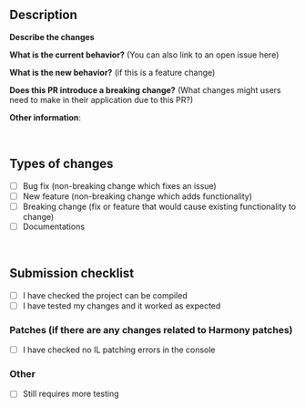 ## Description
**Describe the changes** 


**What is the current behavior?** (You can also link to an open issue here)


**What is the new behavior?** (if this is a feature change)


**Does this PR introduce a breaking change?** (What changes might users need to make in their application due to this PR?)


**Other information**:

<br />

## Types of changes
<!--- What types of changes does your code introduce? Put an `x` in all the boxes that apply: -->
- [ ] Bug fix (non-breaking change which fixes an issue)
- [ ] New feature (non-breaking change which adds functionality)
- [ ] Breaking change (fix or feature that would cause existing functionality to change)
- [ ] Documentations
<br />

## Submission checklist
<!--- Put an `x` in all the boxes that apply: -->
- [ ] I have checked the project can be compiled
- [ ] I have tested my changes and it worked as expected

### Patches (if there are any changes related to Harmony patches)
- [ ] I have checked no IL patching errors in the console

### Other
- [ ] Still requires more testing
